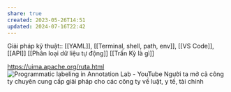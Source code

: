 ```yaml
---
share: true
created: 2023-05-26T14:51
updated: 2024-07-16T22:42
---
```

Giải pháp kỹ thuật:: [[YAML]], [[Terminal, shell, path, env]], [[VS Code]], [[API]]
[[Phân loại dữ liệu tự động]]
[[Trấn Kỳ là gì]]

https://uima.apache.org/ruta.html
![Programmatic labeling in Annotation Lab - YouTube](https://www.youtube.com/watch?v=ycrJX_UMA6I)
Người ta mở cả công ty chuyên cung cấp giải pháp cho các công ty về luật, y tế, tài chính